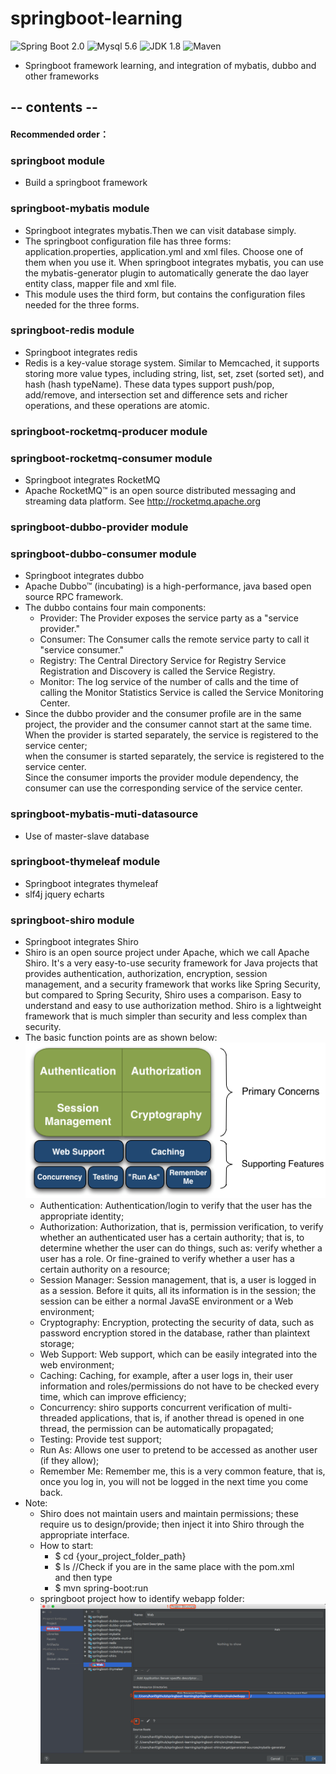 # springboot-learning
![Spring Boot 2.0](https://img.shields.io/badge/Spring%20Boot-2.0-brightgreen.svg)
![Mysql 5.6](https://img.shields.io/badge/Mysql-5.6-blue.svg)
![JDK 1.8](https://img.shields.io/badge/JDK-1.8-brightgreen.svg)
![Maven](https://img.shields.io/badge/Maven-3.5.0-yellowgreen.svg)
 * Springboot framework learning, and integration of mybatis, dubbo and other frameworks

## -- contents --

#### Recommended order：

### springboot module
 * Build a springboot framework
 
### springboot-mybatis module
 * Springboot integrates mybatis.Then we can visit database simply.  
 * The springboot configuration file has three forms: application.properties, application.yml and xml files. 
 Choose one of them when you use it. When springboot integrates mybatis, you can use the mybatis-generator plugin 
 to automatically generate the dao layer entity class, mapper file and xml file.  
 * This module uses the third form, but contains the configuration files needed for the three forms.
 
### springboot-redis module
 * Springboot integrates redis  
 * Redis is a key-value storage system. Similar to Memcached, it supports storing more value types, 
 including string, list, set, zset (sorted set), and hash (hash typeName). These data types support push/pop, add/remove, 
 and intersection set and difference sets and richer operations, and these operations are atomic.
 
### springboot-rocketmq-producer module  
### springboot-rocketmq-consumer module
 * Springboot integrates RocketMQ
 * Apache RocketMQ™ is an open source distributed messaging and streaming data platform.
 See http://rocketmq.apache.org
  
### springboot-dubbo-provider module
### springboot-dubbo-consumer module
 * Springboot integrates dubbo
 * Apache Dubbo™ (incubating) is a high-performance, java based open source RPC framework.
 * The dubbo contains four main components:    
   * Provider: The Provider exposes the service party as a "service provider."   
   * Consumer: The Consumer calls the remote service party to call it "service consumer."   
   * Registry: The Central Directory Service for Registry Service Registration and Discovery is called the 
   Service Registry.   
   * Monitor: The log service of the number of calls and the time of calling the Monitor Statistics Service is called 
   the Service Monitoring Center. 
 * Since the dubbo provider and the consumer profile are in the same project, the provider and the consumer cannot start 
 at the same time.   
 When the provider is started separately, the service is registered to the service center;   
 when the consumer is started separately, the service is registered to the service center.   
 Since the consumer imports the provider module dependency, the consumer can use the corresponding service of the 
 service center.
  
### springboot-mybatis-muti-datasource
 *  Use of master-slave database
  
### springboot-thymeleaf module
 * Springboot integrates thymeleaf
 * slf4j jquery echarts
 
### springboot-shiro module
 * Springboot integrates Shiro
 * Shiro is an open source project under Apache, which we call Apache Shiro. It's a very easy-to-use security framework 
 for Java projects that provides authentication, authorization, encryption, session management, and a security framework 
 that works like Spring Security, but compared to Spring Security, Shiro uses a comparison. Easy to understand and 
 easy to use authorization method. Shiro is a lightweight framework that is much simpler than security and less 
 complex than security.  
 * The basic function points are as shown below:  
 ![image text](images/shiro_function_points.png)  
   * Authentication: Authentication/login to verify that the user has the appropriate identity;
   * Authorization: Authorization, that is, permission verification, to verify whether an authenticated user has a 
   certain authority; that is, to determine whether the user can do things, such as: verify whether a user has a role. 
   Or fine-grained to verify whether a user has a certain authority on a resource;
   * Session Manager: Session management, that is, a user is logged in as a session. Before it quits, all its 
   information is in the session; the session can be either a normal JavaSE environment or a Web environment;
   * Cryptography: Encryption, protecting the security of data, such as password encryption stored in the database, 
   rather than plaintext storage;
   * Web Support: Web support, which can be easily integrated into the web environment;
   * Caching: Caching, for example, after a user logs in, their user information and roles/permissions do not have to be 
   checked every time, which can improve efficiency;
   * Concurrency: shiro supports concurrent verification of multi-threaded applications, that is, if another thread is 
   opened in one thread, the permission can be automatically propagated;
   * Testing: Provide test support;
   * Run As: Allows one user to pretend to be accessed as another user (if they allow);
   * Remember Me: Remember me, this is a very common feature, that is, once you log in, you will not be logged in the 
   next time you come back.
 * Note: 
   * Shiro does not maintain users and maintain permissions; these require us to design/provide; then inject it into 
   Shiro through the appropriate interface.  
   * How to start:  
     * $ cd {your_project_folder_path}  
     * $ ls //Check if you are in the same place with the pom.xml  
     and then type  
     * $ mvn spring-boot:run
   * springboot project how to identify webapp folder:  
   ![image text](images/webapp.png)
 
 
 
 
 
 
 
 
 
 
 
 
 
 
 
 
 
 
 
 
 
 
 
 
 
 
 
 
 
 
 
 
 
 
 
  
  